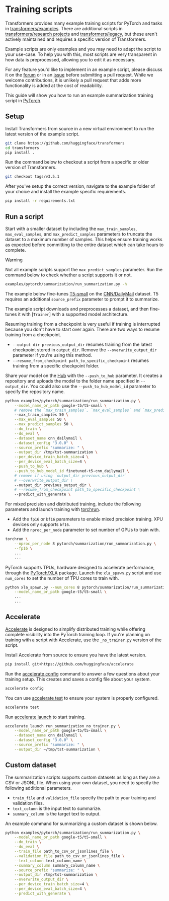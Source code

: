 <!--Copyright 2022 The HuggingFace Team. All rights reserved.

Licensed under the Apache License, Version 2.0 (the "License"); you may not use this file except in compliance with
the License. You may obtain a copy of the License at

http://www.apache.org/licenses/LICENSE-2.0

Unless required by applicable law or agreed to in writing, software distributed under the License is distributed on
an "AS IS" BASIS, WITHOUT WARRANTIES OR CONDITIONS OF ANY KIND, either express or implied. See the License for the
specific language governing permissions and limitations under the License.

⚠️ Note that this file is in Markdown but contain specific syntax for our doc-builder (similar to MDX) that may not be
rendered properly in your Markdown viewer.

-->

# Training scripts

Transformers provides many example training scripts for PyTorch and tasks in [transformers/examples](https://github.com/huggingface/transformers/tree/main/examples). There are additional scripts in [transformers/research projects](https://github.com/huggingface/transformers-research-projects/) and [transformers/legacy](https://github.com/huggingface/transformers/tree/main/examples/legacy), but these aren't actively maintained and requires a specific version of Transformers.

Example scripts are only examples and you may need to adapt the script to your use-case. To help you with this, most scripts are very transparent in how data is preprocessed, allowing you to edit it as necessary.

For any feature you'd like to implement in an example script, please discuss it on the [forum](https://discuss.huggingface.co/) or in an [issue](https://github.com/huggingface/transformers/issues) before submitting a pull request. While we welcome contributions, it is unlikely a pull request that adds more functionality is added at the cost of readability.

This guide will show you how to run an example summarization training script in [PyTorch](https://github.com/huggingface/transformers/tree/main/examples/pytorch/summarization).

## Setup

Install Transformers from source in a new virtual environment to run the latest version of the example script.

```bash
git clone https://github.com/huggingface/transformers
cd transformers
pip install .
```

Run the command below to checkout a script from a specific or older version of Transformers.

```bash
git checkout tags/v3.5.1
```

After you've setup the correct version, navigate to the example folder of your choice and install the example specific requirements.

```bash
pip install -r requirements.txt
```

## Run a script

Start with a smaller dataset by including the `max_train_samples`, `max_eval_samples`, and `max_predict_samples` parameters to truncate the dataset to a maximum number of samples. This helps ensure training works as expected before committing to the entire dataset which can take hours to complete.

> [!WARNING]
> Not all example scripts support the `max_predict_samples` parameter. Run the command below to check whether a script supports it or not.
> ```bash
> examples/pytorch/summarization/run_summarization.py -h
> ```

The example below fine-tunes [T5-small](https://huggingface.co/google-t5/t5-small) on the [CNN/DailyMail](https://huggingface.co/datasets/abisee/cnn_dailymail) dataset. T5 requires an additional `source_prefix` parameter to prompt it to summarize.

The example script downloads and preprocesses a dataset, and then fine-tunes it with [`Trainer`] with a supported model architecture.

Resuming training from a checkpoint is very useful if training is interrupted because you don't have to start over again. There are two ways to resume training from a checkpoint.

* `--output dir previous_output_dir` resumes training from the latest checkpoint stored in `output_dir`. Remove the `--overwrite_output_dir` parameter if you're using this method.
* `--resume_from_checkpoint path_to_specific_checkpoint` resumes training from a specific checkpoint folder.

Share your model on the [Hub](https://huggingface.co/) with the `--push_to_hub` parameter. It creates a repository and uploads the model to the folder name specified in `--output_dir`. You could also use the `--push_to_hub_model_id` parameter to specify the repository name.

```bash
python examples/pytorch/summarization/run_summarization.py \
    --model_name_or_path google-t5/t5-small \
    # remove the `max_train_samples`, `max_eval_samples` and `max_predict_samples` if everything works
    --max_train_samples 50 \
    --max_eval_samples 50 \
    --max_predict_samples 50 \
    --do_train \
    --do_eval \
    --dataset_name cnn_dailymail \
    --dataset_config "3.0.0" \
    --source_prefix "summarize: " \
    --output_dir /tmp/tst-summarization \
    --per_device_train_batch_size=4 \
    --per_device_eval_batch_size=4 \
    --push_to_hub \
    --push_to_hub_model_id finetuned-t5-cnn_dailymail \
    # remove if using `output_dir previous_output_dir`
    # --overwrite_output_dir \
    --output_dir previous_output_dir \
    # --resume_from_checkpoint path_to_specific_checkpoint \
    --predict_with_generate \
```

For mixed precision and distributed training, include the following parameters and launch training with [torchrun](https://pytorch.org/docs/stable/elastic/run.html).

* Add the `fp16` or `bf16` parameters to enable mixed precision training. XPU devices only supports `bf16`.
* Add the `nproc_per_node` parameter to set number of GPUs to train with.

```bash
torchrun \
    --nproc_per_node 8 pytorch/summarization/run_summarization.py \
    --fp16 \
    ...
    ...
```

PyTorch supports TPUs, hardware designed to accelerate performance, through the [PyTorch/XLA](https://github.com/pytorch/xla/blob/master/README.md) package. Launch the `xla_spawn.py` script and use `num_cores` to set the number of TPU cores to train with.

```bash
python xla_spawn.py --num_cores 8 pytorch/summarization/run_summarization.py \
    --model_name_or_path google-t5/t5-small \
    ...
    ...
```

## Accelerate

[Accelerate](https://huggingface.co/docs/accelerate) is designed to simplify distributed training while offering complete visibility into the PyTorch training loop. If you're planning on training with a script with Accelerate, use the `_no_trainer.py` version of the script.

Install Accelerate from source to ensure you have the latest version.

```bash
pip install git+https://github.com/huggingface/accelerate
```

Run the [accelerate config](https://huggingface.co/docs/accelerate/package_reference/cli#accelerate-config) command to answer a few questions about your training setup. This creates and saves a config file about your system.

```bash
accelerate config
```

You can use [accelerate test](https://huggingface.co/docs/accelerate/package_reference/cli#accelerate-test) to ensure your system is properly configured.

```bash
accelerate test
```

Run [accelerate launch](https://huggingface.co/docs/accelerate/package_reference/cli#accelerate-launch) to start training.

```bash
accelerate launch run_summarization_no_trainer.py \
    --model_name_or_path google-t5/t5-small \
    --dataset_name cnn_dailymail \
    --dataset_config "3.0.0" \
    --source_prefix "summarize: " \
    --output_dir ~/tmp/tst-summarization \
```

## Custom dataset

The summarization scripts supports custom datasets as long as they are a CSV or JSONL file. When using your own dataset, you need to specify the following additional parameters.

* `train_file` and `validation_file` specify the path to your training and validation files.
* `text_column` is the input text to summarize.
* `summary_column` is the target text to output.

An example command for summarizing a custom dataset is shown below.

```bash
python examples/pytorch/summarization/run_summarization.py \
    --model_name_or_path google-t5/t5-small \
    --do_train \
    --do_eval \
    --train_file path_to_csv_or_jsonlines_file \
    --validation_file path_to_csv_or_jsonlines_file \
    --text_column text_column_name \
    --summary_column summary_column_name \
    --source_prefix "summarize: " \
    --output_dir /tmp/tst-summarization \
    --overwrite_output_dir \
    --per_device_train_batch_size=4 \
    --per_device_eval_batch_size=4 \
    --predict_with_generate \
```
